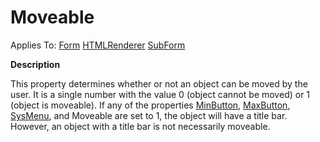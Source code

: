 




<h1 class="heading"><span class="name">Moveable</span></h1>

Applies To: [Form](./form.md) [HTMLRenderer](./htmlrenderer.md) [SubForm](./subform.md)


**Description**


This property determines whether or not an object can be moved by the user. It is a single number with the value 0 (object cannot be moved) or 1 (object is moveable). If any of the properties [MinButton](minbutton.md), [MaxButton](maxbutton.md), [SysMenu](sysmenu.md), and Moveable are set to 1, the object will have a title bar. However, an object with a title bar is not necessarily moveable.



